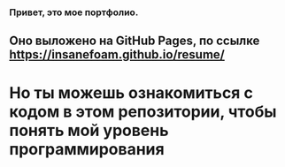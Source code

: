 ### Привет, это мое портфолио.
## Оно выложено на GitHub Pages, по ссылке **https://insanefoam.github.io/resume/**
# Но ты можешь ознакомиться с кодом в этом репозитории, чтобы понять мой уровень программирования